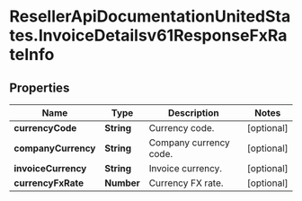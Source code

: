 # ResellerApiDocumentationUnitedStates.InvoiceDetailsv61ResponseFxRateInfo

## Properties

Name | Type | Description | Notes
------------ | ------------- | ------------- | -------------
**currencyCode** | **String** | Currency code. | [optional] 
**companyCurrency** | **String** | Company currency code. | [optional] 
**invoiceCurrency** | **String** | Invoice currency. | [optional] 
**currencyFxRate** | **Number** | Currency FX rate. | [optional] 


